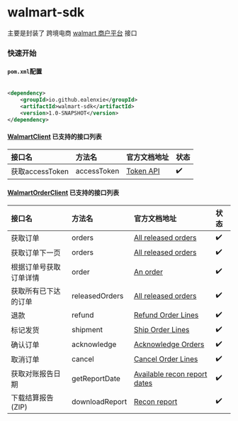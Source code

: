 walmart-sdk
======

主要是封装了 跨境电商 [walmart 商户平台](https://developer.walmart.com/api/us/mp/orders) 接口

### 快速开始

#### `pom.xml`配置

```xml

<dependency>
    <groupId>io.github.ealenxie</groupId>
    <artifactId>walmart-sdk</artifactId>
    <version>1.0-SNAPSHOT</version>
</dependency>
```

#### [WalmartClient](https://github.com/EalenXie/sdk-all/blob/main/walmart-sdk/src/main/java/io/github/ealenxie/walmart/marketplace/WalmartClient.java) 已支持的接口列表

| 接口名           | 方法名         | 官方文档地址                                                                       | 状态  |
|:--------------|:------------|:-----------------------------------------------------------------------------|:----|
| 获取accessToken | accessToken | [Token API](https://developer.walmart.com/api/us/mp/auth#operation/tokenAPI) | ✔️  |

#### [WalmartOrderClient](https://github.com/EalenXie/sdk-all/blob/main/walmart-sdk/src/main/java/io/github/ealenxie/walmart/marketplace/WalmartOrderClient.java) 已支持的接口列表

| 接口名         | 方法名            | 官方文档地址                                                                                                                   | 状态  |
|:------------|:---------------|:-------------------------------------------------------------------------------------------------------------------------|:----|
| 获取订单        | orders         | [All released orders](https://developer.walmart.com/api/us/mp/orders#operation/getAllReleasedOrders)                     | ✔️  |
| 获取订单下一页     | orders         | [All released orders](https://developer.walmart.com/api/us/mp/orders#operation/getAllReleasedOrders)                     | ✔️  |
| 根据订单号获取订单详情 | order          | [An order](https://developer.walmart.com/api/us/mp/orders#operation/getAnOrder)                                          | ✔️  |
| 获取所有已下达的订单  | releasedOrders | [All released orders](https://developer.walmart.com/api/us/mp/orders#operation/getAllReleasedOrders)                     | ✔️  |
| 退款          | refund         | [Refund Order Lines](https://developer.walmart.com/api/us/mp/orders#operation/refundOrderLines)                          | ✔️  |
| 标记发货        | shipment       | [Ship Order Lines](https://developer.walmart.com/api/us/mp/orders#operation/shippingUpdates)                             | ✔️  |
| 确认订单        | acknowledge    | [Acknowledge Orders](https://developer.walmart.com/api/us/mp/orders#operation/acknowledgeOrders)                         | ✔️  |
| 取消订单        | cancel         | [Cancel Order Lines](https://developer.walmart.com/api/us/mp/orders#operation/cancelOrderLines)                          | ✔️  |
| 获取对账报告日期    | getReportDate  | [Available recon report dates](https://developer.walmart.com/api/us/mp/reports#operation/getAvailableV1ReconReportDates) | ✔️  |
| 下载结算报告(ZIP) | downloadReport | [Recon report](https://developer.walmart.com/api/us/mp/reports#operation/getReconReportV1)                               | ✔️  |
